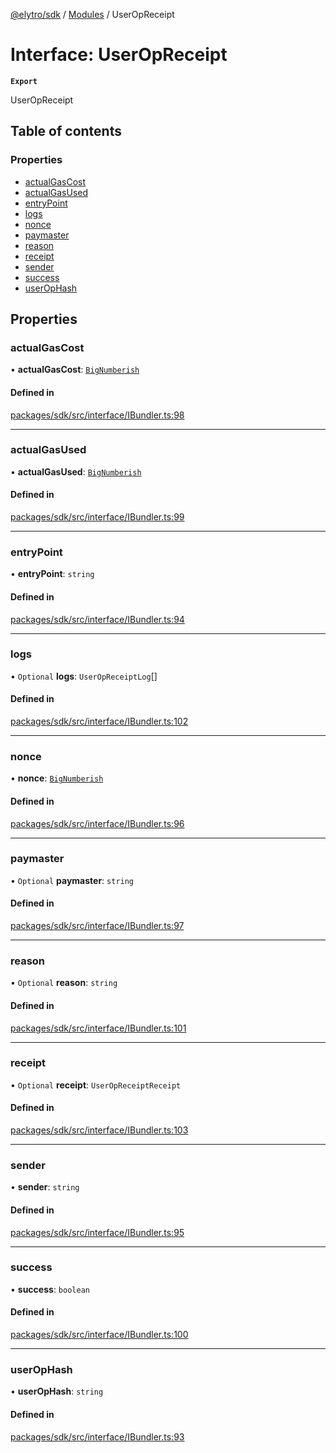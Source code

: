 [@elytro/sdk](../README.md) / [Modules](../modules.md) / UserOpReceipt

# Interface: UserOpReceipt

**`Export`**

UserOpReceipt

## Table of contents

### Properties

- [actualGasCost](UserOpReceipt.md#actualgascost)
- [actualGasUsed](UserOpReceipt.md#actualgasused)
- [entryPoint](UserOpReceipt.md#entrypoint)
- [logs](UserOpReceipt.md#logs)
- [nonce](UserOpReceipt.md#nonce)
- [paymaster](UserOpReceipt.md#paymaster)
- [reason](UserOpReceipt.md#reason)
- [receipt](UserOpReceipt.md#receipt)
- [sender](UserOpReceipt.md#sender)
- [success](UserOpReceipt.md#success)
- [userOpHash](UserOpReceipt.md#userophash)

## Properties

### actualGasCost

• **actualGasCost**: [`BigNumberish`](../modules.md#bignumberish)

#### Defined in

[packages/sdk/src/interface/IBundler.ts:98](https://github.com/jayden-sudo/elytro-wallet-lib/blob/86ed41b3b7e27b9de5339986244a72cb1f25e2cf/packages/sdk/src/interface/IBundler.ts#L98)

___

### actualGasUsed

• **actualGasUsed**: [`BigNumberish`](../modules.md#bignumberish)

#### Defined in

[packages/sdk/src/interface/IBundler.ts:99](https://github.com/jayden-sudo/elytro-wallet-lib/blob/86ed41b3b7e27b9de5339986244a72cb1f25e2cf/packages/sdk/src/interface/IBundler.ts#L99)

___

### entryPoint

• **entryPoint**: `string`

#### Defined in

[packages/sdk/src/interface/IBundler.ts:94](https://github.com/jayden-sudo/elytro-wallet-lib/blob/86ed41b3b7e27b9de5339986244a72cb1f25e2cf/packages/sdk/src/interface/IBundler.ts#L94)

___

### logs

• `Optional` **logs**: `UserOpReceiptLog`[]

#### Defined in

[packages/sdk/src/interface/IBundler.ts:102](https://github.com/jayden-sudo/elytro-wallet-lib/blob/86ed41b3b7e27b9de5339986244a72cb1f25e2cf/packages/sdk/src/interface/IBundler.ts#L102)

___

### nonce

• **nonce**: [`BigNumberish`](../modules.md#bignumberish)

#### Defined in

[packages/sdk/src/interface/IBundler.ts:96](https://github.com/jayden-sudo/elytro-wallet-lib/blob/86ed41b3b7e27b9de5339986244a72cb1f25e2cf/packages/sdk/src/interface/IBundler.ts#L96)

___

### paymaster

• `Optional` **paymaster**: `string`

#### Defined in

[packages/sdk/src/interface/IBundler.ts:97](https://github.com/jayden-sudo/elytro-wallet-lib/blob/86ed41b3b7e27b9de5339986244a72cb1f25e2cf/packages/sdk/src/interface/IBundler.ts#L97)

___

### reason

• `Optional` **reason**: `string`

#### Defined in

[packages/sdk/src/interface/IBundler.ts:101](https://github.com/jayden-sudo/elytro-wallet-lib/blob/86ed41b3b7e27b9de5339986244a72cb1f25e2cf/packages/sdk/src/interface/IBundler.ts#L101)

___

### receipt

• `Optional` **receipt**: `UserOpReceiptReceipt`

#### Defined in

[packages/sdk/src/interface/IBundler.ts:103](https://github.com/jayden-sudo/elytro-wallet-lib/blob/86ed41b3b7e27b9de5339986244a72cb1f25e2cf/packages/sdk/src/interface/IBundler.ts#L103)

___

### sender

• **sender**: `string`

#### Defined in

[packages/sdk/src/interface/IBundler.ts:95](https://github.com/jayden-sudo/elytro-wallet-lib/blob/86ed41b3b7e27b9de5339986244a72cb1f25e2cf/packages/sdk/src/interface/IBundler.ts#L95)

___

### success

• **success**: `boolean`

#### Defined in

[packages/sdk/src/interface/IBundler.ts:100](https://github.com/jayden-sudo/elytro-wallet-lib/blob/86ed41b3b7e27b9de5339986244a72cb1f25e2cf/packages/sdk/src/interface/IBundler.ts#L100)

___

### userOpHash

• **userOpHash**: `string`

#### Defined in

[packages/sdk/src/interface/IBundler.ts:93](https://github.com/jayden-sudo/elytro-wallet-lib/blob/86ed41b3b7e27b9de5339986244a72cb1f25e2cf/packages/sdk/src/interface/IBundler.ts#L93)
